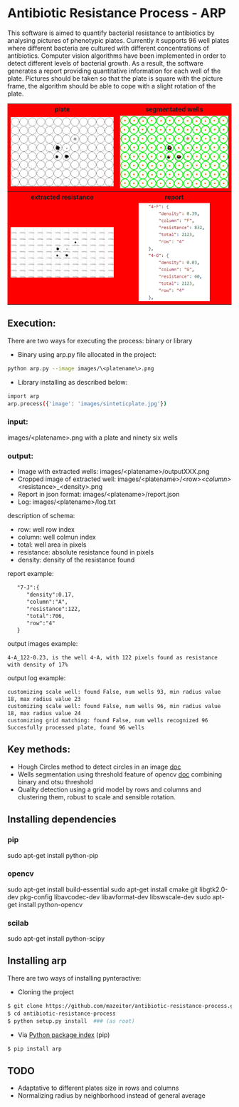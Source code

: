 # Antibiotic Resistance Process - ARP
This software is aimed to quantify bacterial resistance to antibiotics by analysing pictures of phenotypic plates. Currently it supports 96 well plates where different bacteria are cultured with different concentrations of antibiotics. Computer vision algorithms have been implemented in order to detect different levels of bacterial growth. As a result, the software generates a report providing quantitative information for each well of the plate. Pictures should be taken so that the plate is square with the picture frame, the algorithm should be able to cope with a slight rotation of the plate.

<table>
  <colgroup>
    <col span="2" style="background-color:red">
    <col style="background-color:yellow">
  </colgroup>
  <tr>
    <th>plate</th>
    <th>segmentated wells</th>
  </tr>
  <tr>
    <td align="middle"><img src="images/sinteticplatebac.jpg" width="480"></td>
    <td align="middle"><img src="output/sinteticplatebac/output2.jpg" width="480"></td>
  </tr>
    <tr>
    <th>extracted resistance</th>
    <th>report</th>
  </tr>
  <tr>
    <td align="middle"><img src="output/sinteticplatebac/report.png" width="480"></td>
    <td align="middle"><img src="output/sinteticplatebac/report_json.png" width="160"></td>
  </tr>
</table>

## Execution:
There are two ways for executing the process: binary or library
* Binary using arp.py file allocated in the project:
```bash
python arp.py --image images/\<platename\>.png
```
* Library installing as described below:
```bash
import arp
arp.process({'image': 'images/sinteticplate.jpg'})
```

### input:
images/\<platename\>.png with a plate and ninety six wells

### output:
* Image with extracted wells: images/\<platename\>/outputXXX.png 
* Cropped image of extracted well: images/\<platename\>/\<row\>_\<column\>_\<resistance\>_\<density\>.png
* Report in json format: images/\<platename\>/report.json
* Log: images/\<platename\>/log.txt 

description of schema:
* row: well row index
* column: well colmun index
* total: well area in pixels
* resistance: absolute resistance found in pixels
* density: density of the resistance found

report example:
```
   "7-J":{  
      "density":0.17,
      "column":"A",
      "resistance":122,
      "total":706,
      "row":"4"
   }
```
output images example:
```  
4-A_122-0.23, is the well 4-A, with 122 pixels found as resistance with density of 17%
```
output log example:
```
customizing scale well: found False, num wells 93, min radius value 18, max radius value 23
customizing scale well: found False, num wells 96, min radius value 18, max radius value 24
customizing grid matching: found False, num wells recognized 96
Succesfully processed plate, found 96 wells
```

## Key methods:
* Hough Circles method to detect circles in an image [doc](http://docs.opencv.org/2.4/doc/tutorials/imgproc/imgtrans/hough_circle/hough_circle.html)
* Wells segmentation using threshold feature of opencv [doc](http://docs.opencv.org/2.4/modules/imgproc/doc/miscellaneous_transformations.html#threshold) combining binary and otsu threshold
* Quality detection using a grid model by rows and columns and clustering them, robust to scale and sensible rotation.

## Installing dependencies
### pip
sudo apt-get install python-pip
### opencv
sudo apt-get install build-essential
sudo apt-get install cmake git libgtk2.0-dev pkg-config libavcodec-dev libavformat-dev libswscale-dev
sudo apt-get install python-opencv
### scilab
sudo apt-get install python-scipy

## Installing arp
There are two ways of installing pynteractive:
* Cloning the project

```bash
$ git clone https://github.com/mazeitor/antibiotic-resistance-process.git
$ cd antibiotic-resistance-process
$ python setup.py install  ### (as root)
```
 
* Via [Python package index](https://pypi.python.org/pypi/pip) (pip)
```bash
$ pip install arp
```

## TODO
* Adaptative to different plates size in rows and columns 
* Normalizing radius by neighborhood instead of general average
